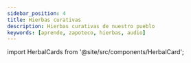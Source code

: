 ```yaml
---
sidebar_position: 4
title: Hierbas curativas
description: Hierbas curativas de nuestro pueblo
keywords: [aprende, zapoteco, hierbas, audio]
---
```

import HerbalCards from '@site/src/components/HerbalCard';

<HerbalCards/>
